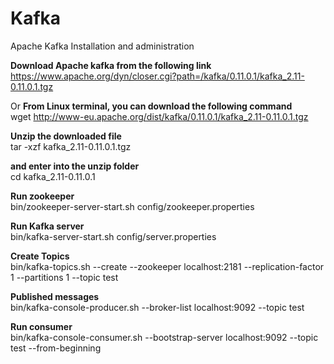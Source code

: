 # Kafka
Apache Kafka Installation and administration

<b>Download Apache kafka from the following link</b> <br/>
https://www.apache.org/dyn/closer.cgi?path=/kafka/0.11.0.1/kafka_2.11-0.11.0.1.tgz

Or <b>From Linux terminal, you can download the following command</b> <br/>
wget http://www-eu.apache.org/dist/kafka/0.11.0.1/kafka_2.11-0.11.0.1.tgz

<b> Unzip the downloaded file </b> <br/>
tar -xzf kafka_2.11-0.11.0.1.tgz

<b>and enter into the unzip folder </b>  <br/>
cd kafka_2.11-0.11.0.1

<b> Run zookeeper </b> <br/>
  bin/zookeeper-server-start.sh config/zookeeper.properties
  
  <b> Run Kafka server </b> <br/>
  bin/kafka-server-start.sh config/server.properties
  
  <b> Create Topics </b> <br/>
 bin/kafka-topics.sh --create --zookeeper localhost:2181 --replication-factor 1 --partitions 1 --topic test
 
 <b> Published messages </b> <br/>
 bin/kafka-console-producer.sh --broker-list localhost:9092 --topic test
 
 <b> Run consumer </b> <br/>
bin/kafka-console-consumer.sh --bootstrap-server localhost:9092 --topic test --from-beginning
 
 
 
 
 
  
  


